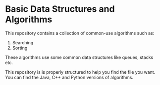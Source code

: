 # Basic Data Structures and Algorithms

This repository contains a collection of common-use algorithms such as:

1. Searching
2. Sorting

 These algorithms use some common data structures like queues, stacks etc.

This repository is is properly structured to help you find the file you want.
You can find the Java, C++ and Python versions of algorithms.
